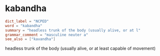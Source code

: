 # kabandha

``` toml
dict_label = "NCPED"
word = "kabandha"
summary = "headless trunk of the body (usually alive, or at l"
grammar_comment = "masculine neuter a"
see_also = ["kavandha"]
```

headless trunk of the body (usually alive, or at least capable of movement)

